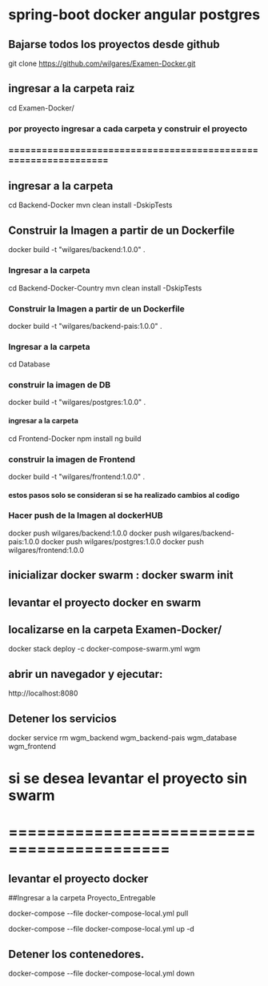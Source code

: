 # spring-boot docker angular postgres


## Bajarse todos los proyectos desde github
git clone https://github.com/wilgares/Examen-Docker.git

## ingresar a la carpeta raiz
cd Examen-Docker/



### por proyecto ingresar a cada carpeta y construir el proyecto
### ===============================================================



## ingresar a la carpeta 
cd Backend-Docker 
mvn clean install -DskipTests

## Construir la Imagen a partir de un Dockerfile
docker build -t "wilgares/backend:1.0.0" .



### Ingresar a la carpeta 
cd Backend-Docker-Country
mvn clean install -DskipTests

### Construir la Imagen a partir de un Dockerfile
docker build -t "wilgares/backend-pais:1.0.0" .



### Ingresar a la carpeta 
cd Database
### construir la imagen de DB
docker build -t "wilgares/postgres:1.0.0" .



#### ingresar a la carpeta 
cd Frontend-Docker
npm install
ng build
### construir la imagen de Frontend
docker build -t "wilgares/frontend:1.0.0" .



#### estos pasos solo se consideran si se ha realizado cambios al codigo
### Hacer push de la Imagen al dockerHUB
docker push wilgares/backend:1.0.0
docker push wilgares/backend-pais:1.0.0
docker push wilgares/postgres:1.0.0
docker push wilgares/frontend:1.0.0


## inicializar docker swarm :  docker swarm init
## levantar el proyecto docker en swarm
## localizarse en la carpeta Examen-Docker/
docker stack deploy -c docker-compose-swarm.yml  wgm

## abrir un navegador y ejecutar:
http://localhost:8080


## Detener los servicios
docker service rm wgm_backend wgm_backend-pais wgm_database wgm_frontend



# si se desea levantar el proyecto sin swarm
# ===========================================
## levantar el proyecto docker
##Ingresar a la carpeta Proyecto_Entregable

docker-compose --file docker-compose-local.yml pull

docker-compose --file docker-compose-local.yml up -d

## Detener los contenedores.
docker-compose --file docker-compose-local.yml down


